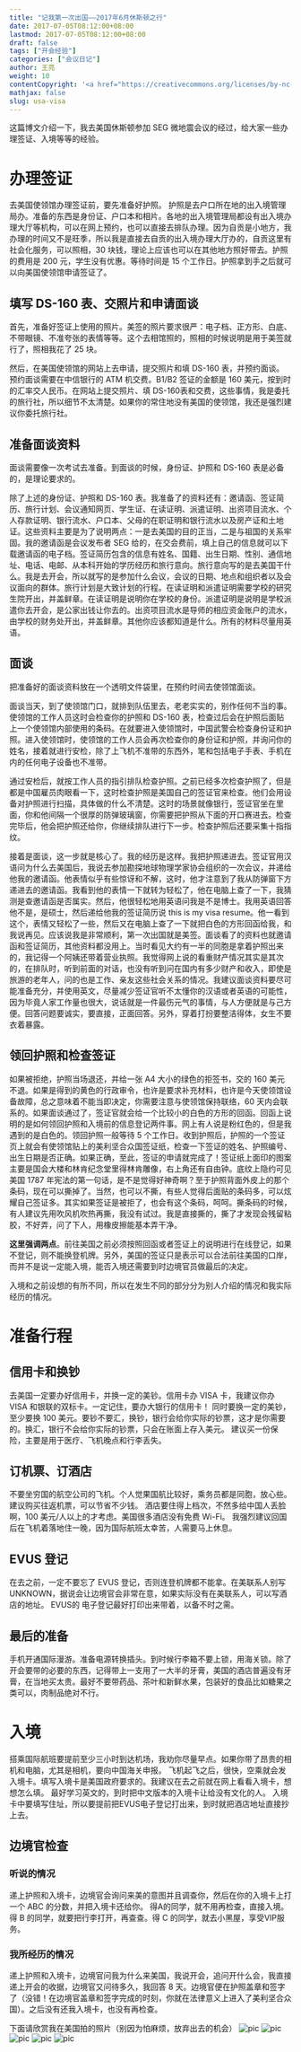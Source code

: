 ```yaml
---
title: "记我第一次出国——2017年6月休斯顿之行"
date: 2017-07-05T08:12:00+08:00
lastmod: 2017-07-05T08:12:00+08:00
draft: false
tags: ["开会经验"]
categories: ["会议日记"]
author: 王亮
weight: 10
contentCopyright: '<a href="https://creativecommons.org/licenses/by-nc-sa/4.0/deed.zh" rel="noopener" target="_blank">CC 4.0</a>'
mathjax: false
slug: usa-visa
---
```


这篇博文介绍一下，我去美国休斯顿参加 SEG 微地震会议的经过，给大家一些办理签证、入境等等的经验。

# 办理签证

去美国使领馆办理签证前，要先准备好护照。
护照是去户口所在地的出入境管理局办。准备的东西是身份证、户口本和相片。各地的出入境管理局都设有出入境办理大厅等机构，可以在网上预约，也可以直接去排队办理。因为自贡是小地方，我办理的时间又不是旺季，所以我是直接去自贡的出入境办理大厅办的，自贡这里有社会化服务，可以照相，30 块钱，理论上应该也可以在其他地方照好带去。护照的费用是 200 元，学生没有优惠。等待时间是 15 个工作日。护照拿到手之后就可以向美国使领馆申请签证了。

## 填写 DS-160 表、交照片和申请面谈

首先，准备好签证上使用的照片。美签的照片要求很严：电子档、正方形、白底、不带眼镜、不准夸张的表情等等。这个去相馆照的，照相的时候说明是用于美签就行了，照相我花了 25 块。

然后，在美国使领馆的网站上去申请，提交照片和填 DS-160 表，并预约面谈。预约面谈需要在中信银行的 ATM 机交费。B1/B2 签证的金额是 160 美元，按到时的汇率交人民币。在网站上提交照片、填 DS-160表和交费，这些事情，我是委托的旅行社，所以细节不太清楚。如果你的常住地没有美国的使领馆，我还是强烈建议你委托旅行社。

## 准备面谈资料

面谈需要像一次考试去准备。到面谈的时候，身份证、护照和 DS-160 表是必备的，是理论要求的。

除了上述的身份证、护照和 DS-160 表。我准备了的资料还有：邀请函、签证简历、旅行计划、会议通知网页、学生证、在读证明、派遣证明、出资项目流水、个人存款证明、银行流水、户口本、父母的在职证明和银行流水以及房产证和土地证。这些资料主要是为了说明两点：一是去美国的目的正当，二是与祖国的关系牢固。我的邀请函是会议发布者 SEG 给的，在交会费前，填上自己的信息就可以下载邀请函的电子档。签证简历包含的信息有姓名、国籍、出生日期、性别、通信地址、电话、电邮、从本科开始的学历经历和旅行意向。旅行意向写的是去美国干什么。我是去开会，所以就写的是参加什么会议，会议的日期、地点和组织者以及会议面向的群体。旅行计划是大致计划的行程。在读证明和派遣证明需要学校的研究生院开出，并盖鲜章。在读证明是说明你在学校的身份。派遣证明是说明是学校派遣你去开会，是公家出钱让你去的。出资项目流水是导师的相应资金账户的流水，由学校的财务处开出，并盖鲜章。其他你应该都知道是什么。所有的材料尽量用英语。

## 面谈

把准备好的面谈资料放在一个透明文件袋里，在预约时间去使领馆面谈。

面谈当天，到了使领馆门口，就排到队伍里去，老老实实的，别作任何不当的事。使领馆的工作人员这时会检查你的护照和 DS-160 表，检查过后会在护照后面贴上一个使领馆内部使用的条码。在就要进入使领馆时，中国武警会检查身份证和护照。进入使领馆时，使领馆的工作人员会再次检查你的身份证和护照，并询问你的姓名，接着就进行安检，除了上飞机不准带的东西外，笔和包括电子手表、手机在内的任何电子设备也不准带。

通过安检后，就按工作人员的指引排队检查护照。之前已经多次检查护照了，但是都是中国雇员肉眼看一下，这时检查护照是美国自己的签证官来检查。他们会用设备对护照进行扫描，具体做的什么不清楚。这时的场景就像银行，签证官坐在里面，你和他间隔一个很厚的防弹玻璃窗，你需要把护照从下面的开口赛进去。检查完毕后，他会把护照还给你，你继续排队进行下一步。检查护照后还要采集十指指纹。

接着是面谈，这一步就是核心了。我的经历是这样。我把护照递进去。签证官用汉语问为什么去美国后，我说去参加勘探地球物理学家协会组织的一次会议，并递给他我的邀请函。他表情似乎有些惊讶和不解，这时，他才注意到了我从防弹窗下方递进去的邀请函。我看到他的表情一下就转为轻松了，他在电脑上查了一下，我猜测是查邀请函是否属实。然后，他很轻松地用英语问我是不是博士。我用英语回答他不是，是硕士，然后递给他我的签证简历说 this is my visa resume。他一看到这个，表情又轻松了一些，然后又在电脑上查了一下就把白色的方形回函给我，和我说再见。应该说我是非常顺利，第一次出国就是美签。面谈看了的资料也就邀请函和签证简历，其他资料都没用上。当时看见大约有一半的同胞是拿着护照出来的，我记得一个阿姨还带着营业执照。我觉得网上说的看重财产情况其实是其次的，在排队时，听到前面的对话，也没有听到问在国内有多少财产和收入，即使是旅游的老年人，问的也是工作、亲友这些社会关系的情况。我建议面谈资料要尽可能准备充分，并使用英文，尽量减少签证官听不太懂你的汉语或者英语的可能性，因为毕竟人家工作量也很大，说话就是一件最伤元气的事情，与人方便就是与己方便。回答问题要诚实，要直接，正面回答。另外，穿着打扮要整洁得体，女生不要衣着暴露。

## 领回护照和检查签证

如果被拒绝，护照当场退还，并给一张 A4 大小的绿色的拒签书，交的 160 美元不退。如果是得到的黄色的行政审令，也许是要求补充材料，也许是今天使领馆设备故障，总之意味着不能当即决定，你需要注意与使领馆保持联络，60 天内会联系的。如果面谈通过了，签证官就会给一个比较小的白色的方形的回函。回函上说明的是如何领回护照和入境前的信息登记两件事。网上有人说是粉红色的，但是我遇到的是白色的。领回护照一般等待 5 个工作日。收到护照后，护照的一个签证页上就会有使领馆贴上的美利坚合众国签证纸，检查一下签证的姓名、护照编号、出生日期是否正确。如果正确，至此，签证的申请就完成了！签证纸上面印的图案主要是国会大楼和林肯纪念堂里得林肯雕像，右上角还有自由钟。底纹上隐约可见美国 1787 年宪法的第一句话，是不是觉得好神奇啊？至于护照背面外皮上的那个条码，现在可以撕掉了。当然，也可以不撕，有些人觉得后面贴的条码多，可以炫耀自己签证多。其实如果签证是被拒了，也会有这个条码，呵呵。撕条码的时候，有人建议先用吹风机吹热再撕，我没有试过。我是直接撕的，撕了才发现会残留粘胶，不好弄，问了下人，用橡皮擦能基本弄干净。

**这里强调两点**。前往美国之前必须按照回函或者签证上的说明进行在线登记，如果不登记，则不能换登机牌。另外，美国的签证只是表示可以合法前往美国的口岸，而并不是说一定能入境，能否入境还需要到时边境官员做最后的决定。

入境和之前设想的有所不同，所以在发生不同的部分分为别人介绍的情况和我实际经历的情况。

# 准备行程

## 信用卡和换钞

去美国一定要办好信用卡，并换一定的美钞。信用卡办 VISA 卡，我建议你办 VISA 和银联的双标卡。一定记住，要办大银行的信用卡！
同时要换一定的美钞，至少要换 100 美元。要钞不要汇，换钞，银行会给你实际的钞票，这才是你需要的。换汇，银行不会给你实际的钞票，只会在账面上存入美元。
建议买一份保险，主要是用于医疗、飞机晚点和行李丢失。

## 订机票、订酒店

不要坐穷国的航空公司的飞机。个人觉果国航比较好，乘务员都是同胞，放心些。
建议购买往返机票，可以节省不少钱。
酒店要住得上档次，不然多给中国人丢脸啊，100 美元/人以上的才考虑。美国很多酒店没有免费 Wi-Fi。
我强烈建议回国后在飞机着落地住一晚，因为国际航班太幸苦，人需要马上休息。

## EVUS 登记

在去之前，一定不要忘了 EVUS 登记，否则连登机牌都不能拿。在美联系人别写 UNKNOWN，据说会让边境官会非常在意，如果实际没有在美联系人，可以写酒店的地址。
EVUS的 电子登记最好打印出来带着，以备不时之需。

## 最后的准备

手机开通国际漫游。准备电源转换插头。到时候行李箱不要上锁，用海关锁。除了开会要带的必要的东西，记得带上一支用了一大半的牙膏，美国的酒店普遍没有牙膏，在当地买太贵。最好不要带药品、茶叶和新鲜水果，包装好的食品比如糖果之类可以，肉制品绝对不行。

# 入境

搭乘国际航班要提前至少三小时到达机场，我劝你尽量早点。如果你带了昂贵的相机和电脑，尤其是相机，要向中国海关申报。
飞机起飞之后，很快，空乘就会发入境卡。填写入境卡是美国政府要求的。我建议在去之前就在网上看看入境卡，想想怎么填。
最好学习英文的，到时把中文版本的入境卡让给没有文化的人。
入境卡中要填写住址，所以要提前把EVUS电子登记打出来，到时就把酒店地址直接抄上去。

## 边境官检查

### 听说的情况

递上护照和入境卡，边境官会询问来美的意图并且调查你，然后在你的入境卡上打一个 ABC 的分数，并把入境卡还给你。
得A的同学，就不用再检查，直接入境。得 B 的同学，就要把行李打开，再查查。得 C 的同学，就去小黑屋，享受VIP服务。

### 我所经历的情况

递上护照和入境卡，边境官问我为什么来美国，我说开会，追问开什么会，我直接递上开会的收据，边境官又问待多久，我回答 8 天。边境官便在护照盖章和签字了（没错！在边境官盖章和签字完成的时刻，你就在法律意义上进入了美利坚合众国）。之后没有还我入境卡，也没有再检查。

下面请欣赏我在美国拍的照片（别因为怕麻烦，放弃出去的机会）
![pic](/media/2017-06-20_21-56-14.jpg)
![pic](/media/2017-06-21_02-08-39.jpg)
![pic](/media/2017-06-22_23-57-01.jpg)
![pic](/media/2017-06-21_00-35-50.jpg)
![pic](/media/2017-06-22_01-56-58.jpg)

